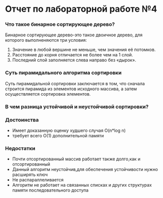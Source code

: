 # Отчет по лабораторной работе №4

### Что такое бинарное сортирующее дерево?
Бинарное сортирующее дерево-это такое двоичное дерево, для которого выполненяются три условия:

1) Значение в любой вершине не меньше, чем значения её потомков.
2) Расстояние до корня отличается не более чем на 1 слой.
3) Последний слой заполняется слева направо без «дырок».

### Суть пирамидального алгоритма сортировки
Суть пирамидальной сортировки заключается в том, что сначала строится пирамида из элементов исходного массива, а затем осуществляется сортировка элементов.

### В чем разница устойчивой и неустойчивой сортировки?

### Достоинства
* Имеет доказанную оценку худшего случая O(n*log n)
* требует всего O(1) дополнительной памяти
### Недостатки
* Почти отсортированный массив работает также долго,как и отсортированный
* Данный алгоритм неустойчив,для обеспечения устойчивости нужно расширять ключ
* Не распараллеливается
* Алгоритм не работает на связанных списках и других структурах памяти последовательного доступа